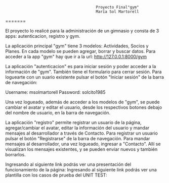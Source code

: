 
                                            Proyecto Final"gym"
                                            María Sol Martorell

=======

El proyecto lo realicé para la administración de un gimnasio y consta de 3 apps: autenticacion, registro y gym. 

La aplicación principal "gym" tiene 3 modelos: Actividades, Socios y Planes. En cada modelo se pueden agregar, borrar y buscar datos. 
Para acceder a la app "gym" hay que ir a la url: http://127.0.0.1:8000/gym

La aplicación "autenticacion" es para iniciar sesión y poder acceder a la información de "gym". También tiene el formulario para cerrar sesión. 
Para loguearte con un suario existente pulsar el botón "Iniciar sesión" de la barra de navegación:

Username: msolmartorell
Password: solcito1985

Una vez logueado, además de acceder a los modelos de "gym", se puede cambiar el avatar y editar el usuario, desde los respectivos botones debajo del nombre de usuario, en la barra de navegación.

La aplicación "registro" permite registrar un usuario de la página, agregar/cambiar el avatar, editar la información del usuario y mandar mensajes al desarrollador a través de Contacto.
Para registrar un usuario pulsar el botón "Registrarse" de la barra de navegación.
Para mandar mensajes al desarrollador, una vez logueado, ingresar a "Contacto". Allí se  visualizan los mensajes existentes, y se pueden enviar nuevos y también borrarlos.

Ingresando al siguiente link podrás ver una presentación del funcionamiento de la página: 
Ingresando al siguiente link podrás ver una plantilla con los casos de prueba del UNIT TEST: 